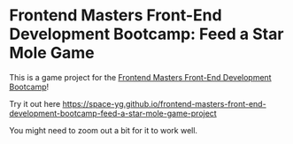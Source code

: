 # Frontend Masters Front-End Development Bootcamp: Feed a Star Mole Game

This is a game project for the [Frontend Masters Front-End Development Bootcamp](https://frontendmasters.com/bootcamp/)!

Try it out here https://space-yg.github.io/frontend-masters-front-end-development-bootcamp-feed-a-star-mole-game-project

You might need to zoom out a bit for it to work well.